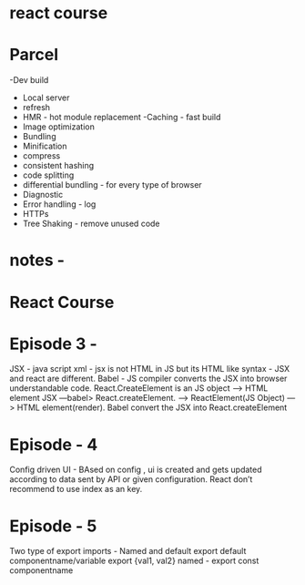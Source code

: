 # react course

# Parcel

-Dev build

- Local server
- refresh
- HMR - hot module replacement
  -Caching - fast build
- Image optimization
- Bundling
- Minification
- compress
- consistent hashing
- code splitting
- differential bundling - for every type of browser
- Diagnostic
- Error handling - log
- HTTPs
- Tree Shaking - remove unused code

# notes -

# React Course

# Episode 3 -

JSX - java script xml - jsx is not HTML in JS but its HTML like syntax - JSX and react are different.
Babel - JS compiler converts the JSX into browser understandable code.
React.CreateElement is an JS object —> HTML element
JSX —babel> React.createElement. —> ReactElement(JS Object) —> HTML element(render).
Babel convert the JSX into React.createElement

# Episode - 4

Config driven UI - BAsed on config , ui is created and gets updated according to data sent by API or given configuration.
React don’t recommend to use index as an key.

# Episode - 5

Two type of export imports - Named and default
export default componentname/variable
export {val1, val2}
named - export const componentname

